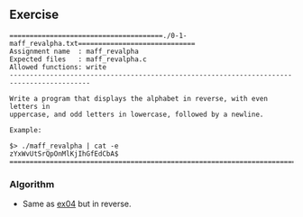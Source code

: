 ## Exercise

```
======================================./0-1-maff_revalpha.txt=============================
Assignment name  : maff_revalpha
Expected files   : maff_revalpha.c
Allowed functions: write
------------------------------------------------------------------------------------------

Write a program that displays the alphabet in reverse, with even letters in
uppercase, and odd letters in lowercase, followed by a newline.

Example:

$> ./maff_revalpha | cat -e
zYxWvUtSrQpOnMlKjIhGfEdCbA$
==========================================================================================
```

### Algorithm

- Same as [ex04](https://github.com/achrafelkhnissi/CS/tree/master/1337/EXAMES/exam00/ex04) but in reverse.
